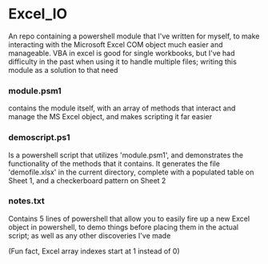 # Excel_IO
An repo containing a powershell module that I've written for myself, to make interacting with the Microsoft Excel COM object much easier and manageable. VBA in excel is good for single workbooks, but I've had difficulty in the past when using it to handle multiple files; writing this module as a solution to that need

### module.psm1
contains the module itself, with an array of methods that interact and manage the MS Excel object, and makes scripting it far easier

### demoscript.ps1
Is a powershell script that utilizes 'module.psm1', and demonstrates the functionality of the methods that it contains. It generates the file 'demofile.xlsx' in the current directory, complete with a populated table on Sheet 1, and a checkerboard pattern on Sheet 2

### notes.txt
Contains 5 lines of powershell that allow you to easily fire up a new Excel object in powershell, to demo things before placing them in the actual script; as well as any other discoveries I've made

(Fun fact, Excel array indexes start at 1 instead of 0)
